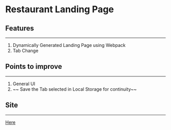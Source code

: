 # Restaurant Landing Page

## Features
--------------------
1. Dynamically Generated Landing Page using Webpack
2. Tab Change

## Points to improve
--------------------
1. General UI
2. ~~ Save the Tab selected in Local Storage for continuity~~

## Site
--------------------
[Here](https://jan-joseph.github.io/restaurant/)
